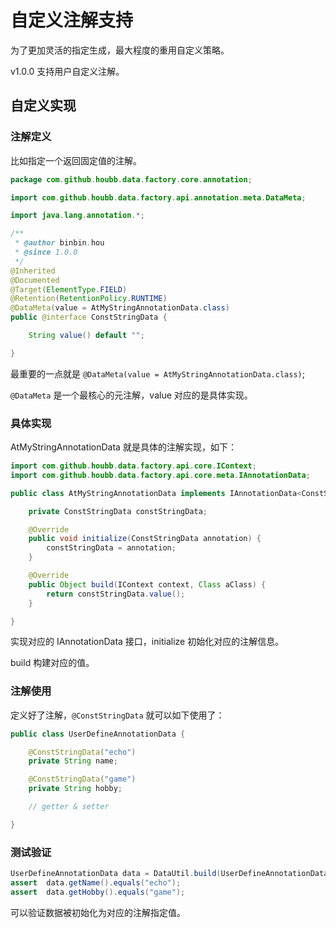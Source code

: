# 自定义注解支持

为了更加灵活的指定生成，最大程度的重用自定义策略。

v1.0.0 支持用户自定义注解。

## 自定义实现

### 注解定义

比如指定一个返回固定值的注解。

```java
package com.github.houbb.data.factory.core.annotation;

import com.github.houbb.data.factory.api.annotation.meta.DataMeta;

import java.lang.annotation.*;

/**
 * @author binbin.hou
 * @since 1.0.0
 */
@Inherited
@Documented
@Target(ElementType.FIELD)
@Retention(RetentionPolicy.RUNTIME)
@DataMeta(value = AtMyStringAnnotationData.class)
public @interface ConstStringData {

    String value() default "";

}
```

最重要的一点就是 `@DataMeta(value = AtMyStringAnnotationData.class)`;

`@DataMeta` 是一个最核心的元注解，value 对应的是具体实现。

### 具体实现

AtMyStringAnnotationData 就是具体的注解实现，如下：

```java
import com.github.houbb.data.factory.api.core.IContext;
import com.github.houbb.data.factory.api.core.meta.IAnnotationData;

public class AtMyStringAnnotationData implements IAnnotationData<ConstStringData> {

    private ConstStringData constStringData;

    @Override
    public void initialize(ConstStringData annotation) {
        constStringData = annotation;
    }

    @Override
    public Object build(IContext context, Class aClass) {
        return constStringData.value();
    }

}
```

实现对应的 IAnnotationData 接口，initialize 初始化对应的注解信息。

build 构建对应的值。

### 注解使用

定义好了注解，`@ConstStringData` 就可以如下使用了：

```java
public class UserDefineAnnotationData {

    @ConstStringData("echo")
    private String name;

    @ConstStringData("game")
    private String hobby;

    // getter & setter

}
```

### 测试验证

```java
UserDefineAnnotationData data = DataUtil.build(UserDefineAnnotationData.class);
assert  data.getName().equals("echo");
assert  data.getHobby().equals("game");
```

可以验证数据被初始化为对应的注解指定值。